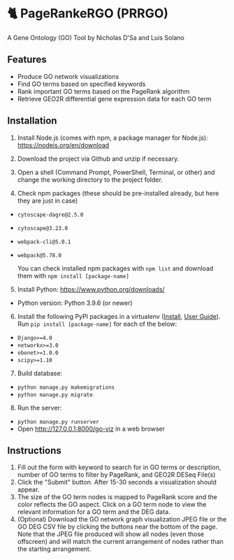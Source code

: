 # 🐈 PageRankeRGO (PRRGO)
A Gene Ontology (GO) Tool by Nicholas D'Sa and Luis Solano

## Features
* Produce GO network visualizations
* Find GO terms based on specified keywords
* Rank important GO terms based on the PageRank algorithm
* Retrieve GEO2R differential gene expression data for each GO term

## Installation
1. Install Node.js (comes with npm, a package manager for Node.js): https://nodejs.org/en/download

2. Download the project via Github and unzip if necessary.

3. Open a shell (Command Prompt, PowerShell, Terminal, or other) and change the working directory to the project folder.

4. Check npm packages (these should be pre-installed already, but here they are just in case)
* `cytoscape-dagre@2.5.0`
* `cytoscape@3.23.0`
* `webpack-cli@5.0.1`
* `webpack@5.78.0`

  You can check installed npm packages with `npm list` and download them with `npm install [package-name]`

5. Install Python: https://www.python.org/downloads/
* Python version: Python 3.9.6 (or newer)

6. Install the following PyPI packages in a virtualenv ([Install](https://virtualenv.pypa.io/en/latest/installation.html), [User Guide](https://virtualenv.pypa.io/en/latest/user_guide.html)). Run `pip install [package-name]` for each of the below:
* `Django>=4.0`
* `networkx>=3.0`
* `obonet>=1.0.0`
* `scipy>=1.10`

7. Build database:
* `python manage.py makemigrations`
* `python manage.py migrate`

8. Run the server:
* `python manage.py runserver`
* Open http://127.0.0.1:8000/go-viz in a web browser

## Instructions
1. Fill out the form with keyword to search for in GO terms or description, number of GO terms to filter by PageRank, and GEO2R DESeq File(s)
2. Click the "Submit" button. After 15-30 seconds a visualization should appear.
3. The size of the GO term nodes is mapped to PageRank score and the color reflects the GO aspect. Click on a GO term node to view the relevant information for a GO term and the DEG data.
4. (Optional) Download the GO network graph visualization JPEG file or the GO DEG CSV file by clicking the buttons near the bottom of the page. Note that the JPEG file produced will show all nodes (even those offscreen) and will match the current arrangement of nodes rather than the starting arrangement.